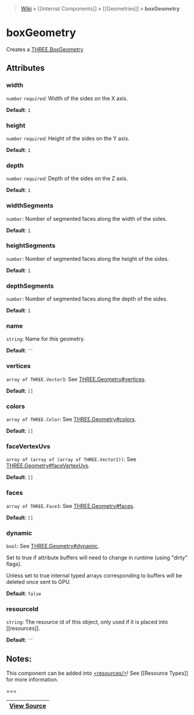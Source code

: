> [Wiki](Home) » [[Internal Components]] » [[Geometries]] » **boxGeometry**

# boxGeometry

Creates a [THREE.BoxGeometry](https://threejs.org/docs/#api/geometries/BoxGeometry)

## Attributes

### width
``` number ``` *``` required ```*: Width of the sides on the X axis.

**Default**: `1`

### height
``` number ``` *``` required ```*: Height of the sides on the Y axis.

**Default**: `1`

### depth
``` number ``` *``` required ```*: Depth of the sides on the Z axis.

**Default**: `1`

### widthSegments
``` number ```: Number of segmented faces along the width of the sides.

**Default**: `1`

### heightSegments
``` number ```: Number of segmented faces along the height of the sides.

**Default**: `1`

### depthSegments
``` number ```: Number of segmented faces along the depth of the sides.

**Default**: `1`

### name
``` string ```: Name for this geometry.

**Default**: `''`

### vertices
``` array of THREE.Vector3 ```: See [THREE.Geometry#vertices](https://threejs.org/docs/#api/core/Geometry.vertices).

**Default**: `[]`

### colors
``` array of THREE.Color ```: See [THREE.Geometry#colors](https://threejs.org/docs/#api/core/Geometry.colors).

**Default**: `[]`

### faceVertexUvs
``` array of (array of (array of THREE.Vector2)) ```: See [THREE.Geometry#faceVertexUvs](https://threejs.org/docs/#api/core/Geometry.faceVertexUvs).

**Default**: `[]`

### faces
``` array of THREE.Face3 ```: See [THREE.Geometry#faces](https://threejs.org/docs/#api/core/Geometry.faces).

**Default**: `[]`

### dynamic
``` bool ```: See [THREE.Geometry#dynamic](https://threejs.org/docs/#api/core/Geometry.dynamic).

Set to true if attribute buffers will need to change in runtime (using "dirty" flags).

Unless set to true internal typed arrays corresponding to buffers will be deleted
once sent to GPU.

**Default**: `false`

### resourceId
``` string ```: The resource id of this object, only used if it is placed into [[resources]].

**Default**: `''`

## Notes:

This component can be added into [&lt;resources/&gt;](resources)! See [[Resource Types]] for more information.

===

|**[View Source](../blob/master/src/lib/descriptors/Geometry/BoxGeometryDescriptor.js)**|
 ---|
